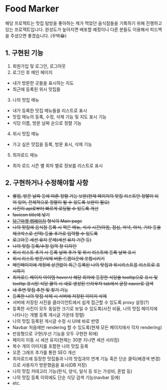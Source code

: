 # Food Marker

해당 프로젝트는 맛집 탐방을 좋아하는 제가 먹었던 음식점들을 기록하기 위해 진행하고 있는 프로젝트입니다. 완성도가 높아지면 배포할 예정이니 다른 분들도 이용해서 피드백을 주셨으면 좋겠습니다. (꾸벅😂)

## 1. 구현된 기능

1. 회원가입 및 로그인, 로그아웃
2. 로그인 후 메인 페이지

- 내가 방문한 곳들을 표시하는 지도
- 최근에 등록된 위시 맛집들

3. 나의 맛집 메뉴

- 내가 등록한 맛집 메뉴들을 리스트로 표시
- 맛집 메뉴의 등록, 수정, 삭제 기능 및 지도 표시 기능
- 식당 이름, 방문 날짜 순으로 정렬 기능

4. 위시 맛집 메뉴

- 가고 싶은 맛집을 등록, 방문 표시, 삭제 기능

5. 최자로드 메뉴

- 최자 로드 시즌 별 회차 별로 정보를 리스트로 표시

## 2. 구현하거나 수정해야할 사항

- ~~별점, 방문 날짜 등에 따른 정렬 기능 보완(현재 페이지의 맛집 리스트만 정렬이 되어 있어, 전체적으로 정렬이 될 수 있도록 보완이 필요)~~
- ~~사진이 api로부터 빠르게 로딩될 수 있도록 개선~~
- ~~favicon title에 넣기~~
- ~~[당근마켓 웹페이지](https://www.daangn.com/) 형식의 Main page~~
- ~~나의 맛집에 음식점 등록 시 먹은 메뉴, 식사 시간(아침, 점심, 저녁, 야식, 기타 등을 체크박스로 선택) 등을 추가로 입력할 수 있도록~~
- ~~로그아웃 세션 유지 문제(세션 유지 기간 등)~~
- ~~나의 맛집 등록/수정 입력 창 디자인~~
- ~~위시 리스트 추가 시 등록 날짜 추가 및 위시 리스트에 등록 날짜 표시~~
- ~~위시 리스트 방문/삭제 버튼 드롭다운에 포함시키기~~
- ~~메인페이지에 계정에 상관없이 최근 등록된 나의 맛집과 위시리스트를 리스트로 표시하기~~
- ~~최자로드 페이지 아이템 hover시 해당 회차에 등장한 식당을 tooltip으로 표시 및 tooltip 표시된 식당 클릭 시 새로 생성된 브라우저 tab에서 곧장 naver로 검색~~
- ~~내 주변 맛집 추천 및 찾기 기능~~
- ~~등록한 나의 맛집 삭제 시 서버에 저장된 이미지 삭제~~
- 서버에 저장된 사진을 클라이언트에서 쉽게 접근할 수 있도록 proxy 설정(?)
- 등록한 사진이 모두 동일한 크기로 보일 수 있도록(사진 비율, 나의 맛집 페이지에 나타나는 개별 등록 게시글 가운데 정렬)
- 나의 맛집 등록된 게시글 수정 시 UI에 바로 반영
- Navbar 처음에만 rendering 할 수 있도록(현재 모든 페이지에서 각자 rendering)
- 반응형으로 구현(우선 기능을 모두 구현한 뒤에)
- 페이지 이동 시 세션 유지(현재는 30분 지나면 세션 사라짐)
- 복수 개의 이미지를 포함한 나의 맛집 등록
- 오픈 그래프 추가를 통한 SEO 개선
- 최자로드에 등장한 맛집들과 나의 맛집과의 연계 기능 혹은 단순 클릭(배경색 변경)으로 사용자가 방문했음을 표시(DB 저장)
- 나의 맛집 카테고리 기능(한식, 양식, 일식 등 또는 가성비, 혼밥 등)
- 나의 맛집 등록 이외에도 단순 식당 검색 기능(navbar 등에)
- etc.
